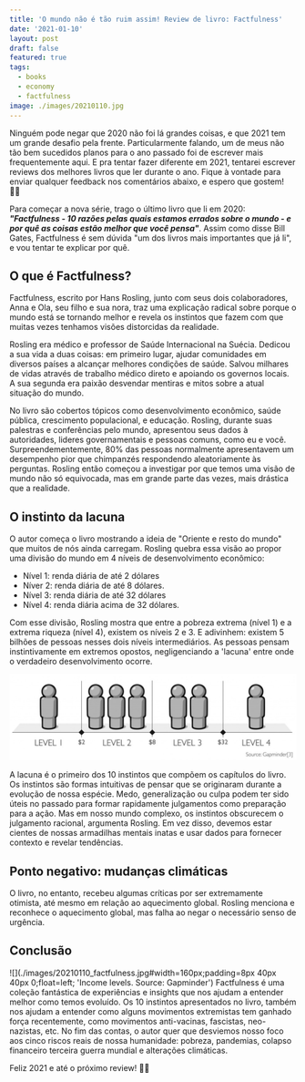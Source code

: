 ```yaml
---
title: 'O mundo não é tão ruim assim! Review de livro: Factfulness'
date: '2021-01-10'
layout: post
draft: false
featured: true
tags:
  - books
  - economy
  - factfulness
image: ./images/20210110.jpg
---
```


Ninguém pode negar que 2020 não foi lá grandes coisas, e que 2021 tem um grande desafio pela frente. Particularmente falando, um de meus não tão bem sucedidos planos para o ano passado foi de escrever mais frequentemente aqui. E pra tentar fazer diferente em 2021, tentarei escrever reviews dos melhores livros que ler durante o ano. Fique à vontade para enviar qualquer feedback nos comentários abaixo, e espero que gostem! 🙌🏽

Para começar a nova série, trago o último livro que li em 2020: **_"Factfulness - 10 razões pelas quais estamos errados sobre o mundo - e por quê as coisas estão melhor que você pensa"_**. Assim como disse Bill Gates, Factfulness é sem dúvida "um dos livros mais importantes que já li", e vou tentar te explicar por quê.

## O que é Factfulness?

Factfulness, escrito por Hans Rosling, junto com seus dois colaboradores, Anna e Ola, seu filho e sua nora, traz uma explicação radical sobre porque o mundo está se tornando melhor e revela os instintos que fazem com que muitas vezes tenhamos visões distorcidas da realidade.

Rosling era médico e professor de Saúde Internacional na Suécia. Dedicou a sua vida a duas coisas: em primeiro lugar, ajudar comunidades em diversos países a alcançar melhores condições de saúde. Salvou milhares de vidas através de trabalho médico direto e apoiando os governos locais. A sua segunda era paixão desvendar mentiras e mitos sobre a atual situação do mundo.

No livro são cobertos tópicos como desenvolvimento econômico, saúde pública, crescimento populacional, e educação. Rosling, durante suas palestras e conferências pelo mundo, apresentou seus dados à autoridades, lideres governamentais e pessoas comuns, como eu e você. Surpreendementemente, 80% das pessoas normalmente apresentavem um desempenho pior que chimpanzés respondendo aleatoriamente às perguntas. Rosling então começou a investigar por que temos uma visão de mundo não só equivocada, mas em grande parte das vezes, mais drástica que a realidade.

## O instinto da lacuna

O autor começa o livro mostrando a ideia de "Oriente e resto do mundo" que muitos de nós ainda carregam. Rosling quebra essa visão ao propor uma divisão do mundo em 4 níveis de desenvolvimento econômico:

- Nível 1: renda diária de até 2 dólares
- Níver 2: renda diária de até 8 dólares.
- Nível 3: renda diária de até 32 dólares
- Nível 4: renda diária acima de 32 dólares.

Com esse divisão, Rosling mostra que entre a pobreza extrema (nível 1) e a extrema riqueza (nível 4), existem os níveis 2 e 3. E adivinhem: existem 5 bilhões de pessoas nesses dois níveis intermediários. As pessoas pensam instintivamente em extremos opostos, negligenciando a 'lacuna' entre onde o verdadeiro desenvolvimento ocorre.

![Income per person in dollars per day adjusted for price differences](./images/20210110_income_levels.png 'Income levels. Source: Gapminder')

A lacuna é o primeiro dos 10 instintos que compõem os capítulos do livro. Os instintos são formas intuitivas de pensar que se originaram durante a evolução de nossa espécie. Medo, generalização ou culpa podem ter sido úteis no passado para formar rapidamente julgamentos como preparação para a ação. Mas em nosso mundo complexo, os instintos obscurecem o julgamento racional, argumenta Rosling. Em vez disso, devemos estar cientes de nossas armadilhas mentais inatas e usar dados para fornecer contexto e revelar tendências.

## Ponto negativo: mudanças climáticas

O livro, no entanto, recebeu algumas críticas por ser extremamente otimista, até mesmo em relação ao aquecimento global. Rosling menciona e reconhece o aquecimento global, mas falha ao negar o necessário senso de urgência.

## Conclusão

![](./images/20210110_factfulness.jpg#width=160px;padding=8px 40px 40px 0;float=left; 'Income levels. Source: Gapminder')
Factfulness é uma coleção fantástica de experiências e insights que nos ajudam a entender melhor como temos evoluído. Os 10 instintos apresentados no livro, também nos ajudam a entender como alguns movimentos extremistas tem ganhado força recentemente, como movimentos anti-vacinas, fascistas, neo-nazistas, etc. No fim das contas, o autor quer que desviemos nosso foco aos cinco riscos reais de nossa humanidade: pobreza, pandemias, colapso financeiro terceira guerra mundial e alterações climáticas.

Feliz 2021 e até o próximo review! 👋🏽
